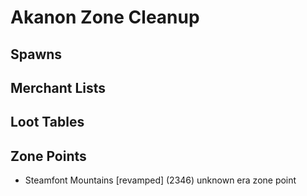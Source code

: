 # Akanon Zone Cleanup

## Spawns

## Merchant Lists

## Loot Tables

## Zone Points

* Steamfont Mountains [revamped] (2346) unknown era zone point
